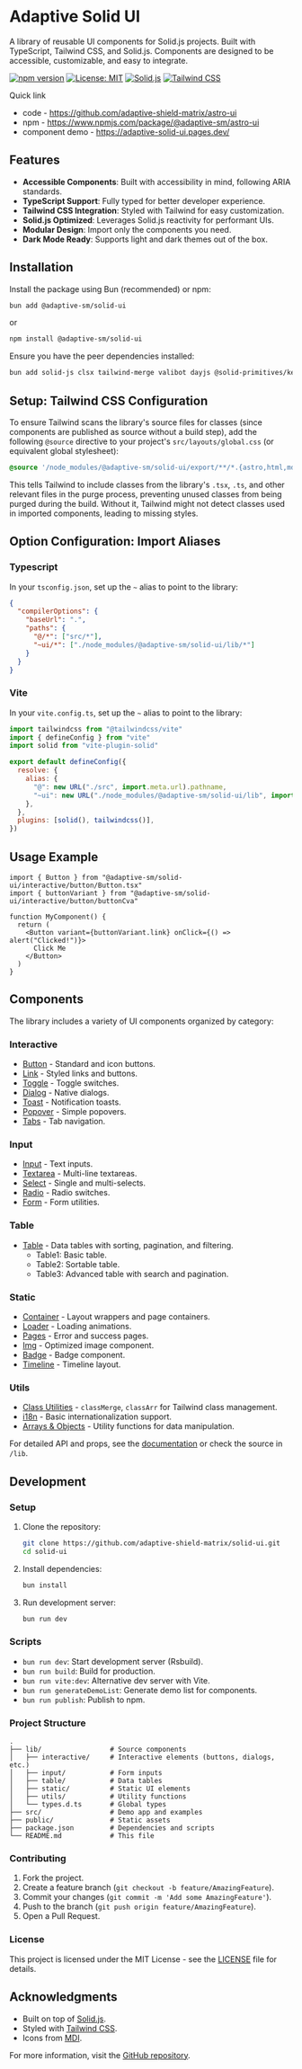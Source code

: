 # Adaptive Solid UI

A library of reusable UI components for Solid.js projects. Built with TypeScript, Tailwind CSS, and Solid.js. Components are designed to be accessible, customizable, and easy to integrate.

[![npm version](https://badge.fury.io/js/%40adaptive-sm%2Fsolid-ui.svg)](https://badge.fury.io/js/%40adaptive-sm%2Fsolid-ui)
[![License: MIT](https://img.shields.io/badge/License-MIT-yellow.svg)](https://opensource.org/licenses/MIT)
[![Solid.js](https://img.shields.io/badge/Solid.js-1.9.9-blue.svg)](https://www.solidjs.com/)
[![Tailwind CSS](https://img.shields.io/badge/Tailwind%20CSS-4.1.13-blueviolet.svg)](https://tailwindcss.com/)

Quick link

- code - https://github.com/adaptive-shield-matrix/astro-ui
- npm - https://www.npmjs.com/package/@adaptive-sm/astro-ui
- component demo - https://adaptive-solid-ui.pages.dev/

## Features

- **Accessible Components**: Built with accessibility in mind, following ARIA standards.
- **TypeScript Support**: Fully typed for better developer experience.
- **Tailwind CSS Integration**: Styled with Tailwind for easy customization.
- **Solid.js Optimized**: Leverages Solid.js reactivity for performant UIs.
- **Modular Design**: Import only the components you need.
- **Dark Mode Ready**: Supports light and dark themes out of the box.

## Installation

Install the package using Bun (recommended) or npm:

```bash
bun add @adaptive-sm/solid-ui
```

or

```bash
npm install @adaptive-sm/solid-ui
```

Ensure you have the peer dependencies installed:

```bash
bun add solid-js clsx tailwind-merge valibot dayjs @solid-primitives/keyed @solid-primitives/scheduled @mdi/js
```

## Setup: Tailwind CSS Configuration

To ensure Tailwind scans the library's source files for classes (since components are published as source without a build step), add the following `@source` directive to your project's `src/layouts/global.css` (or equivalent global stylesheet):

```css
@source '/node_modules/@adaptive-sm/solid-ui/export/**/*.{astro,html,md,mdx,ts,tsx}';
```

This tells Tailwind to include classes from the library's `.tsx`, `.ts`, and other relevant files in the purge process, preventing unused classes from being purged during the build. Without it, Tailwind might not detect classes used in imported components, leading to missing styles.

## Option Configuration: Import Aliases

### Typescript

In your `tsconfig.json`, set up the `~` alias to point to the library:

```json
{
  "compilerOptions": {
    "baseUrl": ".",
    "paths": {
      "@/*": ["src/*"],
      "~ui/*": ["./node_modules/@adaptive-sm/solid-ui/lib/*"]
    }
  }
}
```

### Vite

In your `vite.config.ts`, set up the `~` alias to point to the library:

```js
import tailwindcss from "@tailwindcss/vite"
import { defineConfig } from "vite"
import solid from "vite-plugin-solid"

export default defineConfig({
  resolve: {
    alias: {
      "@": new URL("./src", import.meta.url).pathname,
      "~ui": new URL("./node_modules/@adaptive-sm/solid-ui/lib", import.meta.url).pathname,
    },
  },
  plugins: [solid(), tailwindcss()],
})
```

## Usage Example

```tsx
import { Button } from "@adaptive-sm/solid-ui/interactive/button/Button.tsx"
import { buttonVariant } from "@adaptive-sm/solid-ui/interactive/button/buttonCva"

function MyComponent() {
  return (
    <Button variant={buttonVariant.link} onClick={() => alert("Clicked!")}>
      Click Me
    </Button>
  )
}
```

## Components

The library includes a variety of UI components organized by category:

### Interactive

- [Button](https://github.com/adaptive-shield-matrix/solid-ui/tree/main/lib/interactive/button) - Standard and icon buttons.
- [Link](https://github.com/adaptive-shield-matrix/solid-ui/tree/main/lib/interactive/link) - Styled links and buttons.
- [Toggle](https://github.com/adaptive-shield-matrix/solid-ui/tree/main/lib/interactive/toggle) - Toggle switches.
- [Dialog](https://github.com/adaptive-shield-matrix/solid-ui/tree/main/lib/interactive/dialog) - Native dialogs.
- [Toast](https://github.com/adaptive-shield-matrix/solid-ui/tree/main/lib/interactive/toast) - Notification toasts.
- [Popover](https://github.com/adaptive-shield-matrix/solid-ui/tree/main/lib/interactive/popover) - Simple popovers.
- [Tabs](https://github.com/adaptive-shield-matrix/solid-ui/tree/main/lib/interactive/tabs) - Tab navigation.

### Input

- [Input](https://github.com/adaptive-shield-matrix/solid-ui/tree/main/lib/input/input) - Text inputs.
- [Textarea](https://github.com/adaptive-shield-matrix/solid-ui/tree/main/lib/input/textarea) - Multi-line textareas.
- [Select](https://github.com/adaptive-shield-matrix/solid-ui/tree/main/lib/input/select) - Single and multi-selects.
- [Radio](https://github.com/adaptive-shield-matrix/solid-ui/tree/main/lib/input/radio) - Radio switches.
- [Form](https://github.com/adaptive-shield-matrix/solid-ui/tree/main/lib/input/form) - Form utilities.

### Table

- [Table](https://github.com/adaptive-shield-matrix/solid-ui/tree/main/lib/table) - Data tables with sorting, pagination, and filtering.
  - Table1: Basic table.
  - Table2: Sortable table.
  - Table3: Advanced table with search and pagination.

### Static

- [Container](https://github.com/adaptive-shield-matrix/solid-ui/tree/main/lib/static/container) - Layout wrappers and page containers.
- [Loader](https://github.com/adaptive-shield-matrix/solid-ui/tree/main/lib/static/loaders) - Loading animations.
- [Pages](https://github.com/adaptive-shield-matrix/solid-ui/tree/main/lib/static/pages) - Error and success pages.
- [Img](https://github.com/adaptive-shield-matrix/solid-ui/tree/main/lib/static/img) - Optimized image component.
- [Badge](https://github.com/adaptive-shield-matrix/solid-ui/tree/main/lib/static/badge) - Badge component.
- [Timeline](https://github.com/adaptive-shield-matrix/solid-ui/tree/main/lib/static/timeline) - Timeline layout.

### Utils

- [Class Utilities](https://github.com/adaptive-shield-matrix/solid-ui/tree/main/lib/utils/ui) - `classMerge`, `classArr` for Tailwind class management.
- [i18n](https://github.com/adaptive-shield-matrix/solid-ui/tree/main/lib/i18n) - Basic internationalization support.
- [Arrays & Objects](https://github.com/adaptive-shield-matrix/solid-ui/tree/main/lib/utils/arr) - Utility functions for data manipulation.

For detailed API and props, see the [documentation](https://github.com/adaptive-shield-matrix/solid-ui/tree/main/docs) or check the source in `/lib`.

## Development

### Setup

1. Clone the repository:

   ```bash
   git clone https://github.com/adaptive-shield-matrix/solid-ui.git
   cd solid-ui
   ```

2. Install dependencies:

   ```bash
   bun install
   ```

3. Run development server:
   ```bash
   bun run dev
   ```

### Scripts

- `bun run dev`: Start development server (Rsbuild).
- `bun run build`: Build for production.
- `bun run vite:dev`: Alternative dev server with Vite.
- `bun run generateDemoList`: Generate demo list for components.
- `bun run publish`: Publish to npm.

### Project Structure

```
.
├── lib/                 # Source components
│   ├── interactive/     # Interactive elements (buttons, dialogs, etc.)
│   ├── input/           # Form inputs
│   ├── table/           # Data tables
│   ├── static/          # Static UI elements
│   ├── utils/           # Utility functions
│   └── types.d.ts       # Global types
├── src/                 # Demo app and examples
├── public/              # Static assets
├── package.json         # Dependencies and scripts
└── README.md            # This file
```

### Contributing

1. Fork the project.
2. Create a feature branch (`git checkout -b feature/AmazingFeature`).
3. Commit your changes (`git commit -m 'Add some AmazingFeature'`).
4. Push to the branch (`git push origin feature/AmazingFeature`).
5. Open a Pull Request.

### License

This project is licensed under the MIT License - see the [LICENSE](LICENSE) file for details.

## Acknowledgments

- Built on top of [Solid.js](https://www.solidjs.com/).
- Styled with [Tailwind CSS](https://tailwindcss.com/).
- Icons from [MDI](https://pictogrammers.com/library/mdi/).

For more information, visit the [GitHub repository](https://github.com/adaptive-shield-matrix/solid-ui).
